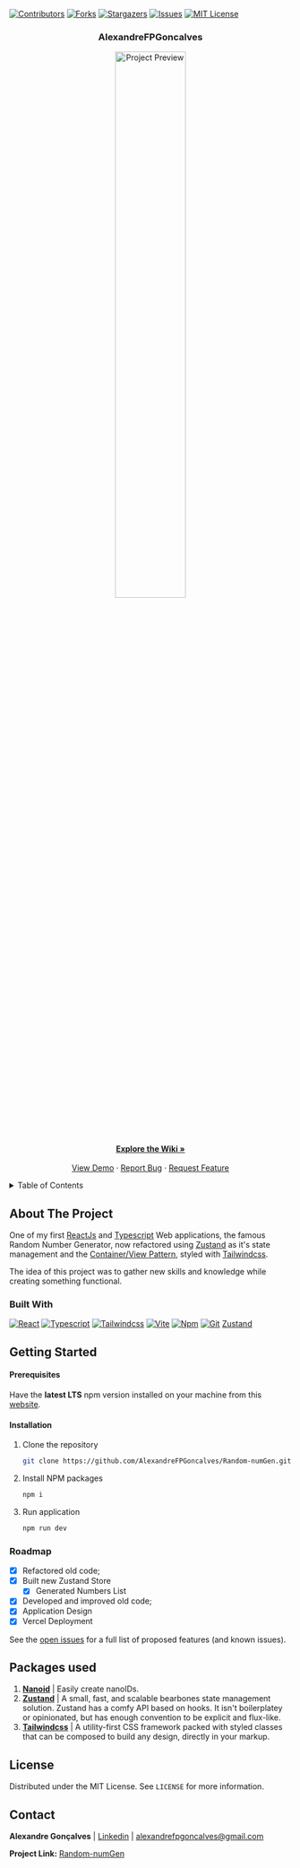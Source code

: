 <a name="readme-top"></a>

[![Contributors][contributors-shield]][contributors-url] [![Forks][forks-shield]][forks-url] [![Stargazers][stars-shield]][stars-url] [![Issues][issues-shield]][issues-url] [![MIT License][license-shield]][license-url]

<!-- PROJECT LOGO -->
<div align="center">

<h3 align="center">AlexandreFPGoncalves</h3>
  <p align="center">
    <img src="https://i.imgur.com/iyNuA8k.png" alt="Project Preview" width="50%">
    <br />
    <a href="https://github.com/AlexandreFPGoncalves/Random-numGen/wiki"><strong>Explore the Wiki »</strong></a>
    <br />
    <br />
    <a href="https://random-num-gen-orcin.vercel.app">View Demo</a>
    ·
    <a href="https://github.com/AlexandreFPGoncalves/Random-numGen/issues">Report Bug</a>
    ·
    <a href="https://github.com/AlexandreFPGoncalves/Random-numGen/issues">Request Feature</a>
  </p>

</div>

<!-- TABLE OF CONTENTS -->
<details>
  <summary>Table of Contents</summary>
  <ol>
    <li>
      <a href="#about-the-project">About The Project</a>
      <ul>
        <li><a href="#built-with">Built With</a></li>
      </ul>
    </li>
    <li>
      <a href="#getting-started">Getting Started</a>
      <ul>
        <li><a href="#prerequisites">Prerequisites</a></li>
        <li><a href="#installation">Installation</a></li>
      </ul>
    </li>
    <li><a href="#roadmap">Roadmap</a></li>
    <li><a href="#packages-used">Packages Used</a></li>
    <li><a href="#license">License</a></li>
    <li><a href="#contact">Contact</a></li>
    <li><a href="#acknowledgments">Acknowledgments</a></li>
  </ol>
</details>

<!-- ABOUT THE PROJECT -->

## About The Project

One of my first [ReactJs](https://react.dev) and [Typescript](https://www.typescriptlang.org) Web applications, the famous Random Number Generator, now refactored using [Zustand](https://docs.pmnd.rs/zustand/getting-started/introduction) as it's state management and the [Container/View Pattern](https://dev.to/ornio/container-view-pattern-in-react-inc-hooks-5404), styled with [Tailwindcss](https://random-num-gen-orcin.vercel.app).

The idea of this project was to gather new skills and knowledge while creating something functional.

### Built With

[![React][react-shield]][react-url] [![Typescript][typescript-shield]][typescript-url] [![Tailwindcss][tailwindcss-shield]][tailwindcss-url] [![Vite][vite-shield]][vite-url] [![Npm][npm-shield]][npm-url] [![Git][git-shield]][git-url] [Zustand](https://docs.pmnd.rs/zustand/getting-started/introduction)

<!-- GETTING STARTED -->

## Getting Started

#### Prerequisites

Have the <b>latest LTS</b> npm version installed on your machine from this [website](https://nodejs.org/en/).

#### Installation

1. Clone the repository
   ```sh
   git clone https://github.com/AlexandreFPGoncalves/Random-numGen.git
   ```
2. Install NPM packages
   ```sh
   npm i
   ```
3. Run application
   ```sh
   npm run dev
   ```

<!-- ROADMAP -->

### Roadmap

- [x] Refactored old code;
- [x] Built new Zustand Store
  - [x] Generated Numbers List
- [x] Developed and improved old code;
- [x] Application Design
- [x] Vercel Deployment

See the [open issues](https://github.com/AlexandreFPGoncalves/Random-numGen/issues) for a full list of proposed features (and known issues).

<!-- PACKAGES USED -->

## Packages used

1. <b>[Nanoid](https://www.npmjs.com/package/nanoid)</b> | Easily create nanoIDs. <br>
2. <b>[Zustand](https://zustand-demo.pmnd.rs)</b> | A small, fast, and scalable bearbones state management solution. Zustand has a comfy API based on hooks. It isn't boilerplatey or opinionated, but has enough convention to be explicit and flux-like. <br>
3. <b>[Tailwindcss](https://tailwindcss.com)</b> | A utility-first CSS framework packed with styled classes that can be composed to build any design, directly in your markup.

<!-- LICENSE -->

## License

Distributed under the MIT License. See `LICENSE` for more information.

<!-- CONTACT -->

## Contact

**Alexandre Gonçalves** | [Linkedin](https://www.linkedin.com/in/alexandre-gonçalves-3a4a53227/) | alexandrefpgoncalves@gmail.com

**Project Link:** [Random-numGen](https://github.com/AlexandreFPGoncalves/Random-numGen)

[contributors-shield]: https://img.shields.io/github/contributors/AlexandreFPGoncalves/Random-numGen.svg?style=for-the-badge
[contributors-url]: https://github.com/AlexandreFPGoncalves/Random-numGen/graphs/contributors
[forks-shield]: https://img.shields.io/github/forks/AlexandreFPGoncalves/Random-numGen.svg?style=for-the-badge
[forks-url]: https://github.com/AlexandreFPGoncalves/Random-numGen/network/members
[stars-shield]: https://img.shields.io/github/stars/AlexandreFPGoncalves/Random-numGen?style=for-the-badge
[stars-url]: https://github.com/AlexandreFPGoncalves/Random-numGen/stargazers
[issues-shield]: https://img.shields.io/github/issues/AlexandreFPGoncalves/Random-numGen.svg?style=for-the-badge
[issues-url]: https://github.com/AlexandreFPGoncalves/Random-numGen/issues
[license-shield]: https://img.shields.io/github/license/AlexandreFPGoncalves/Random-numGen.svg?style=for-the-badge
[license-url]: https://github.com/AlexandreFPGoncalves/Random-numGen/blob/master/LICENSE
[linkedin-shield]: https://img.shields.io/badge/-LinkedIn-black.svg?style=for-the-badge&logo=linkedin&colorB=555
[linkedin-url]: https://www.linkedin.com/in/alexandre-gonçalves-3a4a53227/

<!-- Languages Shields -->

[react-shield]: https://img.shields.io/badge/React-20232A?style=for-the-badge&logo=react&logoColor=61DAFB
[react-url]: https://reactjs.org/
[typescript-shield]: https://img.shields.io/badge/typescript-%23007ACC.svg?style=for-the-badge&logo=typescript&logoColor=white
[typescript-url]: https://www.typescriptlang.org
[tailwindcss-shield]: https://img.shields.io/badge/tailwindcss-%2338B2AC.svg?style=for-the-badge&logo=tailwind-css&logoColor=white
[tailwindcss-url]: https://tailwindcss.com
[vite-shield]: https://img.shields.io/badge/vite-%23646CFF.svg?style=for-the-badge&logo=vite&logoColor=white
[vite-url]: https://vitejs.dev/
[npm-shield]: https://img.shields.io/badge/NPM-%23000000.svg?style=for-the-badge&logo=npm&logoColor=white
[npm-url]: https://www.npmjs.com
[git-shield]: https://img.shields.io/badge/git-%23F05033.svg?style=for-the-badge&logo=git&logoColor=white
[git-url]: https://git-scm.com
